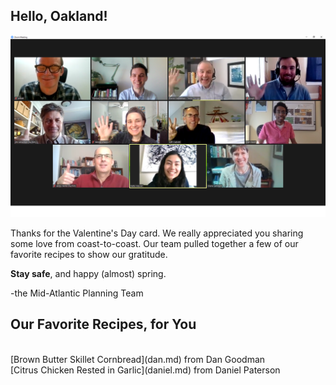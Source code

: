 ## Hello, Oakland!

![Image](Mid-Atlantic%20Planning%20Team.png)

Thanks for the Valentine's Day card. We really appreciated you sharing some love from coast-to-coast. Our team pulled together a few of our favorite recipes to show our gratitude.

**Stay safe**, and happy \(almost) spring.

-the Mid-Atlantic Planning Team

## Our Favorite Recipes, for You
<br>
[Brown Butter Skillet Cornbread](dan.md) from Dan Goodman
<br>
[Citrus Chicken Rested in Garlic](daniel.md) from Daniel Paterson 
